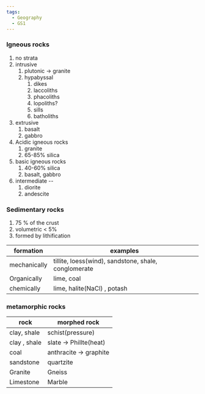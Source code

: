 ```yaml
---
tags:
  - Geography
  - GS1
---
```

### Igneous rocks
1. no strata
2. intrusive
	1. plutonic -> granite
	2. hypabyssal
		1. dikes
		2. laccoliths
		3. phacoliths
		4. lopoliths?
		5. sills
		6. batholiths
3. extrusive 
	1. basalt
	2. gabbro
4. Acidic igneous rocks
	1. granite
	2. 65-85% silica
5. basic igneous rocks
	1. 40-60% silica
	2. basalt, gabbro
6. intermediate --
	1. diorite
	2. andescite
### Sedimentary rocks
1. 75 % of the crust
2. volumetric < 5%
3. formed by lithification

| formation    | examples                                             |
| ------------ | ---------------------------------------------------- |
| mechanically | tillite, loess(wind), sandstone, shale, conglomerate |
| Organically  | lime, coal                                           |
| chemically   | lime, halite(NaCl) , potash                          |
### metamorphic rocks

| rock         | morphed rock           |
| ------------ | ---------------------- |
| clay, shale  | schist(pressure)       |
| clay , shale | slate -> Phillte(heat) |
| coal         | anthracite -> graphite |
| sandstone    | quartzite              |
| Granite      | Gneiss                 |
| Limestone    | Marble                 |
